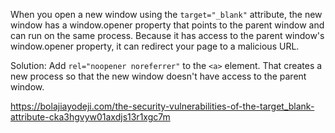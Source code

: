 When you open a new window using the `target="_blank"` attribute, the new window has a window.opener property that points to the parent 
window and can run on the same process. Because it has access to the parent window's window.opener property, it can redirect your 
page to a malicious URL. 

Solution: Add `rel="noopener noreferrer"` to the `<a>` element. That creates a new process so that the new window doesn't have 
access to the parent window.

https://bolajiayodeji.com/the-security-vulnerabilities-of-the-target_blank-attribute-cka3hgvyw01axdjs13r1xgc7m
